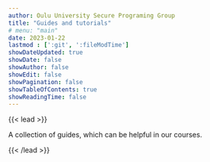 ```yaml
---
author: Oulu University Secure Programing Group
title: "Guides and tutorials"
# menu: "main"
date: 2023-01-22
lastmod : [':git', ':fileModTime']
showDateUpdated: true
showDate: false
showAuthor: false
showEdit: false
showPagination: false
showTableOfContents: true
showReadingTime: false
---
```


{{< lead >}}

A collection of guides, which can be helpful in our courses.

{{< /lead >}}